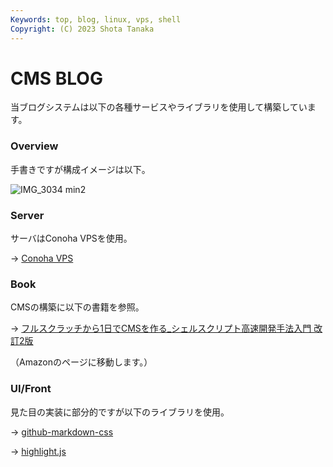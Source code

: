 ```yaml
---
Keywords: top, blog, linux, vps, shell
Copyright: (C) 2023 Shota Tanaka
---
```


# CMS BLOG

当ブログシステムは以下の各種サービスやライブラリを使用して構築しています。

### Overview
手書きですが構成イメージは以下。

![IMG_3034 min2](https://github.com/shotatanakait/cms_contents/assets/40833446/b65397e9-8849-46d5-b380-77431a360e15)


### Server
サーバはConoha VPSを使用。

→ <a href="https://www.conoha.jp/vps/" target="_blank" rel="noopener noreferrer">Conoha VPS</a>

### Book
CMSの構築に以下の書籍を参照。

→ <a href="https://amzn.to/3Xb5HNH" target="_blank" rel="noopener noreferrer">フルスクラッチから1日でCMSを作る_シェルスクリプト高速開発手法入門 改訂2版</a>

（Amazonのページに移動します。）

### UI/Front
見た目の実装に部分的ですが以下のライブラリを使用。

→ <a href="https://github.com/sindresorhus/github-markdown-css" target="_blank" rel="noopener noreferrer">github-markdown-css</a>

→ <a href="https://highlightjs.org" target="_blank" rel="noopener noreferrer">highlight.js</a>
